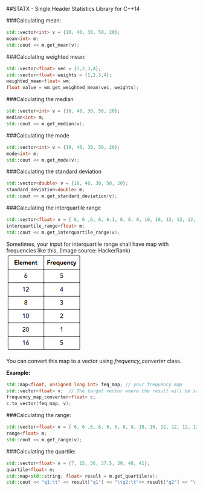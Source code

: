 ##STATX - Single Header Statistics Library for C++14

###Calculating mean:

```c++
std::vector<int> v = {10, 40, 30, 50, 20};
mean<int> m;
std::cout << m.get_mean(v);
```

###Calculating weighted mean:

```c++
std::vector<float> vec = {1,2,3,4};
std::vector<float> weights = {1,2,3,4};
weighted_mean<float> wm;
float value = wm.get_weighted_mean(vec, weights);
```

###Calculating the median

```c++
std::vector<int> v = {10, 40, 30, 50, 20};
median<int> m;
std::cout << m.get_median(v);
```

###Calculating the mode

```c++
std::vector<int> v = {10, 40, 30, 50, 20};
mode<int> m;
std::cout << m.get_mode(v);
```

###Calculating the standard deviation

```c++
std::vector<double> v = {10, 40, 30, 50, 20};
standard_deviation<double> m;
std::cout << m.get_standard_deviation(v);
```

###Calculating the interquartile range

```c++
std::vector<float> v = { 6, 6 ,6, 6, 6.1, 8, 8, 8, 10, 10, 12, 12, 12, 12, 16, 16, 16, 16, 16, 20};
interquartile_range<float> m;
std::cout << m.get_interquartile_range(v);
```

Sometimes, your input for interquartile range shall have map with frequencies like this,
(Image source: HackerRank)
![](images/iqr.png)

You can convert this map to a vector using *frequency_converter* class.

**Example:**

```c++
std::map<float, unsigned long int> feq_map; // your frequency map
std::vector<float> v;  // The target vector where the result will be saved
frequency_map_converter<float> c;
c.to_vector(feq_map, v);
```

###Calculating the range:

```c++
std::vector<float> v = { 6, 6 ,6, 6, 6, 8, 8, 8, 10, 10, 12, 12, 12, 12, 16, 16, 16, 16, 16, 20};
range<float> m;
std::cout << m.get_range(v);
```

###Calculating the quartile:

```c++
std::vector<float> v = {7, 15, 36, 37.5, 39, 40, 41};
quartile<float> m;
std::map<std::string, float> result = m.get_quartile(v);
std::cout << "q1:\t" << result["q1"] << "\tq2:\t"<< result["q2"] << "\tq3:\t" << result["q3"];
```